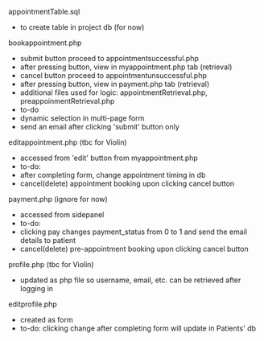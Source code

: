 appointmentTable.sql
- to create table in project db (for now)

bookappointment.php
- submit button proceed to appointmentsuccessful.php
- after pressing button, view in myappointment.php tab (retrieval)
- cancel button proceed to appointmentunsuccessful.php
- after pressing button, view in payment.php tab (retrieval)
- additional files used for logic: appointmentRetrieval.php, preappoinmentRetrieval.php
- to-do
- dynamic selection in multi-page form
- send an email after clicking 'submit' button only

editappointment.php (tbc for Violin)
- accessed from 'edit' button from myappointment.php
- to-do:
- after completing form, change appointment timing in db
- cancel(delete) appointment booking upon clicking cancel button

payment.php (ignore for now)
- accessed from sidepanel
- to-do:
- clicking pay changes payment_status from 0 to 1 and send the email details to patient
- cancel(delete) pre-appointment booking upon clicking cancel button

profile.php (tbc for Violin)
- updated as php file so username, email, etc. can be retrieved after logging in

editprofile.php
- created as form
- to-do: clicking change after completing form will update in Patients' db
